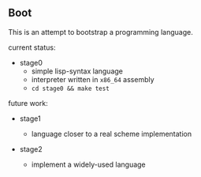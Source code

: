 ## Boot

This is an attempt to bootstrap a programming language.

current status:
- stage0
  - simple lisp-syntax language
  - interpreter written in `x86_64` assembly
  - `cd stage0 && make test`

future work:
- stage1
  - language closer to a real scheme implementation 

- stage2
  - implement a widely-used language

